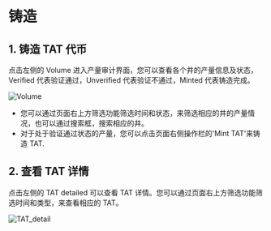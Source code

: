 # 铸造

## 1. 铸造 TAT 代币

点击左侧的 Volume 进入产量审计界面，您可以查看各个井的产量信息及状态，Verified 代表验证通过，Unverified 代表验证不通过，Minted 代表铸造完成。

![Volume](/img/docs/Volume.jpg)

- 您可以通过页面右上方筛选功能筛选时间和状态，来筛选相应的井的产量情况，也可以通过搜索框，搜索相应的井。
- 对于处于验证通过状态的产量，您可以点击页面右侧操作栏的'Mint TAT'来铸造 TAT.

## 2. 查看 TAT 详情

点击左侧的 TAT detailed 可以查看 TAT 详情。您可以通过页面右上方筛选功能筛选时间和类型，来查看相应的 TAT。

![TAT_detail](/img/docs/TAT_detail.png)
